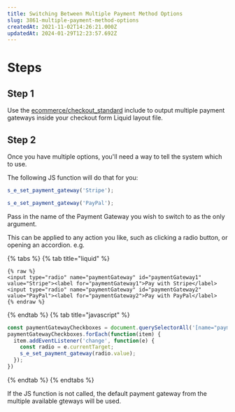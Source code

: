 ```yaml
---
title: Switching Between Multiple Payment Method Options
slug: 3861-multiple-payment-method-options
createdAt: 2021-11-02T14:26:21.000Z
updatedAt: 2024-01-29T12:23:57.692Z
---
```


# Steps

## Step 1

Use the [ecommerce/checkout\_standard](docId\:WdXVXmm5wUE2tzGD5Px-5) include to output multiple payment gateways inside your checkout form Liquid layout file.&#x20;

## Step 2

Once you have multiple options, you'll need a way to tell the system which to use.&#x20;

The following JS function will do that for you:

```javascript
s_e_set_payment_gateway('Stripe');

s_e_set_payment_gateway('PayPal');
```

Pass in the name of the Payment Gateway you wish to switch to as the only argument.&#x20;

This can be applied to any action you like, such as clicking a radio button, or opening an accordion. e.g.

{% tabs %}
{% tab title="liquid" %}
```liquid
{% raw %}
<input type="radio" name="paymentGateway" id="paymentGateway1" value="Stripe"><label for="paymentGateway1">Pay with Stripe</label>
<input type="radio" name="paymentGateway" id="paymentGateway2" value="PayPal"><label for="paymentGateway2">Pay with PayPal</label>
{% endraw %}
```
{% endtab %}
{% tab title="javascript" %}
```javascript
const paymentGatewayCheckboxes = document.querySelectorAll('[name="paymentGateway"]');
paymentGatewayCheckboxes.forEach(function(item) {
  item.addEventListener('change', function(e) {
    const radio = e.currentTarget;
    s_e_set_payment_gateway(radio.value);
  });
})
```
{% endtab %}
{% endtabs %}

If the JS function is not called, the default payment gateway from the multiple available gteways will be used.